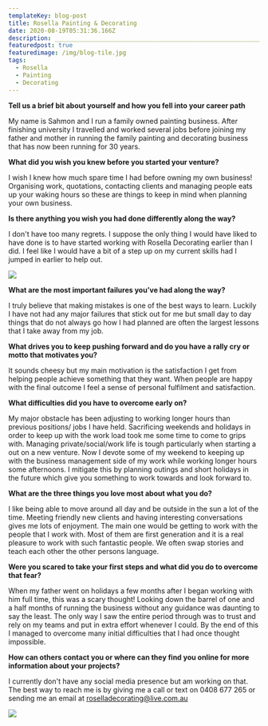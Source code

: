 ```yaml
---
templateKey: blog-post
title: Rosella Painting & Decorating
date: 2020-08-19T05:31:36.166Z
description: ______________________________________________________________________________________
featuredpost: true
featuredimage: /img/blog-tile.jpg
tags:
  - Rosella
  - Painting
  - Decorating
---
```

**Tell us a brief bit about yourself and how you fell into your career path**

My name is Sahmon and I run a family owned painting business. After finishing university I travelled and worked several jobs before joining my father and mother in running the family painting and decorating business that has now been running for 30 years.

**What did you wish you knew before you started your venture?**

I wish I knew how much spare time I had before owning my own business! Organising work, quotations, contacting clients and managing people eats up your waking hours so these are things to keep in mind when planning your own business.

**Is there anything you wish you had done differently along the way?**

I don't have too many regrets. I suppose the only thing I would have liked to have done is to have started working with Rosella Decorating earlier than I did. I feel like I would have a bit of a step up on my current skills had I jumped in earlier to help out.



![](/img/750-a.jpg)

**What are the most important failures you’ve had along the way?**

I truly believe that making mistakes is one of the best ways to learn. Luckily I have not had any major failures that stick out for me but small day to day things that do not always go how I had planned are often the largest lessons that I take away from my job.

**What drives you to keep pushing forward and do you have a rally cry or motto that motivates you?**

It sounds cheesy but my main motivation is the satisfaction I get from helping people achieve something that they want. When people are happy with the final outcome I feel a sense of personal fulfilment and satisfaction.

**What difficulties did you have to overcome early on?**

My major obstacle has been adjusting to working longer hours than previous positions/ jobs I have held. Sacrificing weekends and holidays in order to keep up with the work load took me some time to come to grips with. Managing private/social/work life is tough particularly when starting a out on a new venture. Now I devote some of my weekend to keeping up with the business management side of my work while working longer hours some afternoons. I mitigate this by planning outings and short holidays in the future which give you something to work towards and look forward to.

**What are the three things you love most about what you do?**

I like being able to move around all day and be outside in the sun a lot of the time. Meeting friendly new clients and having interesting conversations gives me lots of enjoyment. The main one would be getting to work with the people that I work with. Most of them are first generation and it is a real pleasure to work with such fantastic people. We often swap stories and teach each other the other persons language.

**Were you scared to take your first steps and what did you do to overcome that fear?**

When my father went on holidays a few months after I began working with him full time, this was a scary thought! Looking down the barrel of one and a half months of running the business without any guidance was daunting to say the least. The only way I saw the entire period through was to trust and rely on my teams and put in extra effort whenever I could. By the end of this I managed to overcome many initial difficulties that I had once thought impossible.

**How can others contact you or where can they find you online for more information about your projects?**

I currently don't have any social media presence but am working on that. The best way to reach me is by giving me a call or text on 0408 677 265 or sending me an email at roselladecorating@live.com.au

![](/img/750-b.jpg)